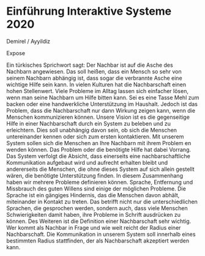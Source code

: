 # Einführung Interaktive Systeme 2020
Demirel / Ayyildiz

Expose

Ein türkisches Sprichwort sagt: Der Nachbar ist auf die Asche des Nachbarn angewiesen. Das soll heißen, dass ein Mensch so sehr von seinem Nachbarn abhängig ist, dass sogar die verbrannte Asche eine wichtige Hilfe sein kann. In vielen Kulturen hat die Nachbarschaft einen hohen Stellenwert. Viele Probleme im Alltag lassen sich einfacher lösen, wenn man seine Nachbarn um Hilfe bitten kann. Sei es eine Tasse Mehl zum backen oder eine handwerkliche Unterstützung im Haushalt. Jedoch ist das Problem, dass die Nachbarschaft nur dann Wirkung zeigen kann, wenn die Menschen kommunizieren können. Unsere Vision ist es die gegenseitige Hilfe in einer Nachbarschaft durch ein System zu beleben und zu erleichtern. Dies soll unabhängig davon sein, ob sich die Menschen untereinander kennen oder sich zum ersten kontaktieren. Mit unserem System sollen sich die Menschen an Ihre Nachbarn mit ihrem Problem en wenden können. Das Problem oder die benötigte Hilfe hat dabei Vorrang. Das System verfolgt die Absicht, dass einerseits eine nachbarschaftliche Kommunikation aufgebaut wird und aufrecht erhalten bleibt und andererseits die Menschen, die ohne dieses System auf sich allein gestellt wären, die benötigte Unterstützung finden. In diesem Zusammenhang haben wir mehrere Probleme definieren können. Sprache, Entfernung und Missbrauch des guten Willens sind einige der möglichen Probleme. Die Sprache ist ein gängiges Hindernis, das die Menschen davon abhält, miteinander in Kontakt zu treten. Das betrifft nicht nur die unterschiedlichen Sprachen, die gesprochen werden, sondern auch, dass viele Menschen Schwierigkeiten damit haben, ihre Probleme in Schrift ausdrücken zu können. Des Weiteren ist die Definition einer Nachbarschaft sehr wichtig. Wer kommt als Nachbar in Frage und wie weit reicht der Radius einer Nachbarschaft. Die Kommunikation in unserem System soll innerhalb eines bestimmten Radius stattfinden, der als Nachbarschaft akzeptiert werden kann.


